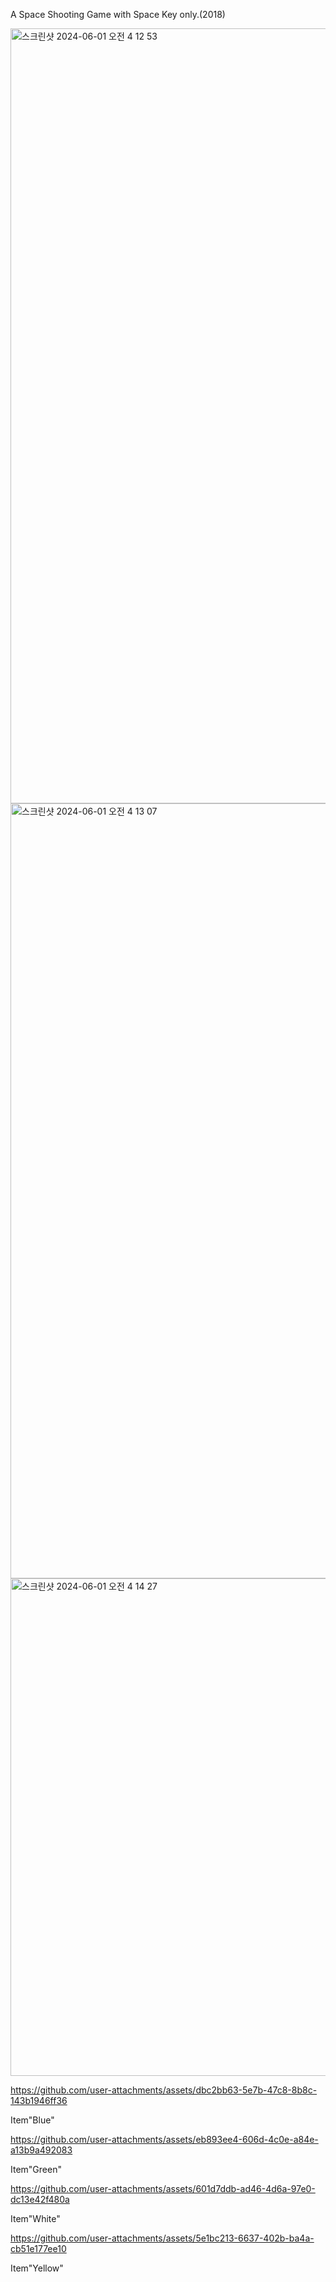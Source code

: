 A Space Shooting Game with Space Key only.(2018)


<img width="1240" alt="스크린샷 2024-06-01 오전 4 12 53" src="https://github.com/hyunhochan/SpaceShooter_C/assets/39771617/381a1f3d-710f-4aaf-8d04-1689f5c7beac">

<img width="1240" alt="스크린샷 2024-06-01 오전 4 13 07" src="https://github.com/hyunhochan/SpaceShooter_C/assets/39771617/9dd3d8e4-cb17-4082-ba71-406301053fcc">

<img width="796" alt="스크린샷 2024-06-01 오전 4 14 27" src="https://github.com/hyunhochan/SpaceShooter_C/assets/39771617/afdd5eb2-2652-4381-80bd-4bb7458bb78a">




https://github.com/user-attachments/assets/dbc2bb63-5e7b-47c8-8b8c-143b1946ff36

Item"Blue"



https://github.com/user-attachments/assets/eb893ee4-606d-4c0e-a84e-a13b9a492083

Item"Green"



https://github.com/user-attachments/assets/601d7ddb-ad46-4d6a-97e0-dc13e42f480a

Item"White"



https://github.com/user-attachments/assets/5e1bc213-6637-402b-ba4a-cb51e177ee10

Item"Yellow"

